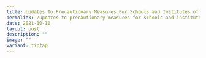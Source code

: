 ```yaml
---
title: Updates To Precautionary Measures For Schools and Institutes of Higher Learning
permalink: /updates-to-precautionary-measures-for-schools-and-institutes-of-higher-learning/
date: 2021-10-10
layout: post
description: ""
image: ""
variant: tiptap
---
```

